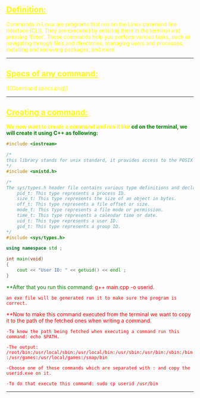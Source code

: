 ## <font color="yellow"><u>Definition:</u></f>

Commands in Linux are programs that run on the Linux command line interface (CLI). 
They are executed by entering them in the terminal and pressing ‘Enter’. These commands help you perform various tasks, such as navigating through files and directories, managing users and processes, installing and removing packages, and more.

---
## <font color="yellow"><u>Specs of any command:</u></f>

![[Command specs.png]]

---
## <font color="yellow"><u>Creating a command:</u></f>

**We now want to create a command and run it like <font color="green">cd</f> on the terminal, we will create it using C++ as following:**

```main.cpp
#include <iostream>

/*
this library stands for unix standard, it provides access to the POSIX operating system API. POSIX stands for Portable Operating System Interface, and it is a family of standards for maintaining compatibility between operating systems. The unistd.h file contains various functions that are related to signals, filesystem access, process control, user identification, encryption, configuration, and more.
*/
#include <unistd.h> 

/*
The sys/types.h header file contains various type definitions and declarations that are used by other system headers, such as sys/stat.h, sys/socket.h, sys/wait.h, etc. Some examples of these types are:
	pid_t: This type represents a process ID.
	size_t: This type represents the size of an object in bytes.
	off_t: This type represents a file offset or size.
	mode_t: This type represents a file mode or permission.
	time_t: This type represents a calendar time or date.
	uid_t: This type represents a user ID.
	gid_t: This type represents a group ID.
*/
#include <sys/types.h>

using namespace std ;

int main(void)
{
	cout << "User ID: " << getuid() << endl ;
}

```

**After that you run this command: <font color="red">g++ main.cpp -o userid</f>.

	an exe file will be generated run it to make sure the program is correct.

**Now to make this command executed from the terminal we want to copy it to the path of the fetched ones when writing a command.

	-To know the path being fetched when executing a command run this command: echo $PATH.
	
	-The output: /root/bin:/usr/local/sbin:/usr/local/bin:/usr/sbin:/usr/bin:/sbin:/bin
	:/usr/games:/usr/local/games:/snap/bin
	
	-Choose one of these commands which are separated with : and copy the userid.exe on it.
	
	-To do that execute this command: sudo cp userid /usr/bin
 ---




